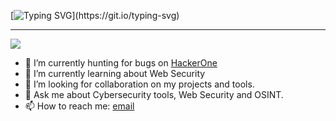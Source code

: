 [![Typing SVG](https://readme-typing-svg.demolab.com?font=Roboto+Mono&size=35&duration=3500&pause=300&color=A2E42B&width=650&height=80&lines=Hey+there%2C+I+am+Prasanna;I+am+a+security+enthusiast.;I+break+logics;I+contribute+to+safer+infosec.)](https://git.io/typing-svg)

 ---
 
<img src="https://user-images.githubusercontent.com/74038190/229223156-0cbdaba9-3128-4d8e-8719-b6b4cf741b67.gif" >


- 🔭 I’m currently hunting for bugs on [HackerOne](https://hackerone.com)
- 🌱 I’m currently learning about Web Security
- 👯 I’m looking for collaboration on my projects and tools.
- 💬 Ask me about Cybersecurity tools, Web Security and OSINT.
- 📫 How to reach me: [email](ping@aprasanna.com.np)

